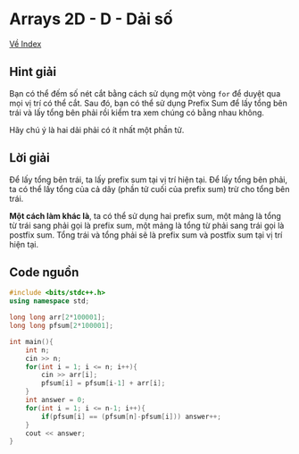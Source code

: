 # Arrays 2D - D - Dải số

[Về Index](index.md)

## Hint giải
Bạn có thể đếm số nét cắt bằng cách sử dụng một vòng `for` để duyệt qua mọi vị trí có thể cắt. Sau đó, bạn có thể sử dụng Prefix Sum để lấy tổng bên trái và lấy tổng bên phải rồi kiểm tra xem chúng có bằng nhau không.

Hãy chú ý là hai dải phải có ít nhất một phần tử.

## Lời giải
Để lấy tổng bên trái, ta lấy prefix sum tại vị trí hiện tại. Để lấy tổng bên phải, ta có thể lấy tổng của cả dãy (phần tử cuối của prefix sum) trừ cho tổng bên trái.

**Một cách làm khác là**, ta có thể sử dụng hai prefix sum, một mảng là tổng từ trái sang phải gọi là prefix sum, một mảng là tổng từ phải sang trái gọi là postfix sum. Tổng trái và tổng phải sẽ là prefix sum và postfix sum tại vị trí hiện tại.

## Code nguồn
```cpp
#include <bits/stdc++.h>
using namespace std;

long long arr[2*100001];
long long pfsum[2*100001];

int main(){
	int n;
	cin >> n;
	for(int i = 1; i <= n; i++){
		cin >> arr[i];
		pfsum[i] = pfsum[i-1] + arr[i];
	}
	int answer = 0;
	for(int i = 1; i <= n-1; i++){
		if(pfsum[i] == (pfsum[n]-pfsum[i])) answer++;
	}
	cout << answer;
}
```